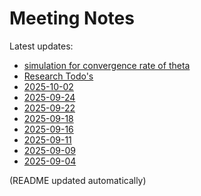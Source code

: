 # Meeting Notes

Latest updates:

<!-- DAILY_NOTES:START -->
- [simulation for convergence rate of theta](simulation%20for%20convergence%20rate%20of%20theta.md)
- [Research Todo's](Research%20Todo%27s.md)
- [2025-10-02](2025-10-02.md)
- [2025-09-24](2025-09-24.md)
- [2025-09-22](2025-09-22.md)
- [2025-09-18](2025-09-18.md)
- [2025-09-16](2025-09-16.md)
- [2025-09-11](2025-09-11.md)
- [2025-09-09](2025-09-09.md)
- [2025-09-04](2025-09-04.md)
<!-- DAILY_NOTES:END -->

(README updated automatically)
